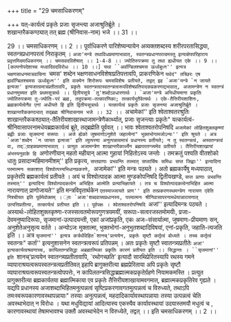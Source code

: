 +++
title = "29 चमसाधिकरणम्"

+++
यत्-कार्यत्वं प्रकृतेः प्रजाः सृजन्त्या अजाश्रुतिर्ब्रूते ।  
शखान्तरैककण्ठ्यात् तत् ब्रह्म (श्रीनिवास-नाम) भजे ।। 31 ।।  
  
29 ।। चमसाधिकरणम् ।। 2 ।। पूर्वाधिकरणे पारिशेष्यन्यायेन अव्यक्तशब्दस्य शरीरपरतासिद्ध्या, स्वतन्त्रप्रधानपरत्वं निराकृतम् । `अजा'मन्त्रे तथाविधप्रमाणाभावात्, स्वतन्त्रप्रधानपरत्वमस्तु इत्याक्षेपपरिहाराय प्रवृत्तमिदमाधिकरणम् ।। चमसवदविशेषात् ।। 1-4-8 ।। ज्योतिरुपक्रमा तु तथा ह्यधीयत एके ।। 9 ।। [कल्पनोपदेशाच्च मध्वादिवदविरोधः ।। 10 ।।] यथा ``अर्वाग्बिलश्चमस ऊर्ध्वबुध्न'' इत्यत्र भक्षणसाधनमात्रवाचिना `चमस' शब्देन भक्षणसाधनविशेषाप्रतिपत्तावपि, प्राकरणिकेन ``यथेदं" तच्छिरः एष ह्यर्वाग्बिलश्चमस ऊर्ध्वबुध्न'' इति वाक्येन शिरोरूपः चमसविशेषः प्रतीयते, तद्वत् इह `अजा'मन्त्रे `न जायते इत्यजा' इत्यजात्वमात्रप्रतीतावपि, प्रकृतेः स्वतन्त्रत्वास्वतन्त्रत्वरूपविशेषप्रतिपादकप्रकरणद्यभावात्, अजामन्त्रेण न स्वतन्त्रं प्रधानमुच्यत इति प्रथमसूत्रार्थः ।। द्वितीयसूत्रे `तु'शब्दोऽवधारणार्थः । `अजा'मन्त्रे अभिधीयमाना प्रकृतिः ज्योतिरुपक्रमा तु-ज्योतिः-परं ब्रह्म, तदुपक्रमा-तत्कारणिका; तत्कार्यभूतैवेत्यर्थः । एके-तैत्तिरीयशाशिनः, ब्रह्मकार्यत्वेनैव एनां अधीयते हि इति द्वितीयसूत्रार्थः । यत्कार्यत्वं प्रकृतेः प्रजाः सृजन्त्या अजाश्रुतिर्ब्रूते । शाखान्तरैककण्ठ्यात् तद्ब्रह्म श्रीनिवासनाम भजे ।। 32 ।। ``अचामेकां'' इति श्वेताश्वतरश्रुतिः शाखान्तरैककश्ठ्यात्-तैतिरीयशाखास्थाजामन्त्रेणैकार्थ्यात्, प्रजाः सृजन्त्याः प्रकृतेः" यत्कार्यत्वं-श्रीनिवासापरनामधेयब्रह्मकार्यत्वं ब्रूते, तद्ब्रह्मेति पूर्ववत् ।। भावः श्वेताश्वतरोपनिषदि ``अजामेकां लोहितशुक्लकृष्णां बह्वीः प्रजाः सृजमानां सरूपाः । अजे ह्येको जुषमाणोऽनुशेते जहात्येनां" भुक्तभोगामजोऽन्यः'' इति श्रूयते । अत्र `अजा'शब्देन `न जायत इत्यजा' इति व्युत्पत्त्या अनुत्पन्नत्वमात्रं प्रधानस्य प्रतीयते; न तु स्वतन्त्रत्वं, अस्वतन्त्रत्वं वा, तद््ग्राहकप्रमाणाभावात् । प्रत्युत अजामन्त्रेण शाखान्तरैकार्थ्येन ब्रह्मपरतन्त्र्यमेव प्रतीयते । तैत्तिरीयशाखायां अंभस्यनुवाके हि ``अणोरणीयान् महतो महीयान् आत्मा गुहायां निहितोऽस्य जन्तोः । तमक्रतुं पश्यति वीतशोको धातुः प्रसादान्महिमानमीशम्'' इति प्रकृत्य, ``सप्तप्राणाः प्रभवन्ति तस्मात् सप्तार्चिषः समिधः सप्त जिह्वाः'' इत्यादिना परमात्मनः सकाशात् विश्वोत्पत्त्यभिधानप्रकरणे, ``अजामेकां'' इति मन्त्रः पठ्यते । अतो ब्रह्मकार्येषु मध्यपाठात्, प्रकृतेरपि ब्रह्मकार्यत्वं प्रतीयते । अयं च विश्वोत्पादक आत्मा मुण्डकोपनिषदि द्वितीयखण्डे, ``सप्त प्राणाः प्रभवन्ति तस्मात्'' इत्यादिना विश्वोत्पादकत्वेन अभिहित आत्मेति प्रत्याभिज्ञायते । तत्र च विश्वोत्पादकत्वेनाभिहित आत्मा ``नारायणात् प्राणोजायते'' इति मन्त्रविवृतार्थकेन ``एतस्माज्जायते प्राण'' इति तत्प्रकरणस्थमन्त्रेण नारायण एवेति निश्चीयत इति पूर्वमेवोक्तम् । ्तः `अजा'शब्दवाच्यप्रधानस्य, परमात्मनः श्रीनिवासापरनामधेयान्नारायणात् उत्पत्तिप्रतीत्या, तत्कार्यत्वं प्रतीयत इति ।। पूर्वपक्षः । श्वेताश्वतरोपनिषदि ``अजां'' इत्यादिमन्त्रः पठ्यते । अस्यार्थः-लोहितशुक्लकृष्णा-रजस्सत्वतमोरूपगुणत्रयमयीं, सरूपाः-सत्वरजस्तमोमयीः, प्रजाः-देवमनुष्यादिरूपाः, सृजमानां-उत्पादयन्ती, एकां अजांप्रकृति, एकः अजः-संसार्यात्मा, जुषमाणः-प्रीयमाणः सन्, अनुशेतेअनुसृत्य वर्तते । अन्योऽजः मुक्तात्मा, भुक्तभोगां-अनुभुतशब्दादिविषयां, एनां-प्रकृति, जहाति-त्यजति इति ।। अत्र ``सृजमानां'' इत्यत्र कर्त्रर्थविहित`शानच्'प्रत्ययेन, प्रकृतेः सृष्टौ कर्तृत्वं बोध्यते । तच्च कर्तृत्वं ``स्वतन्त्रः" कर्ता'' इत्यनुशासनेन स्वतन्त्रत्वरूपं प्रतिपन्नम् । अतः प्रकृतेः सृष्टौ स्वातन्त्र्यप्रतीतेः `अजां' इत्याकार्यत्वश्रवणाच्च, कापिलतन्त्रसिद्धा अब्रह्मात्मिका प्रकृतिः कारणं प्रतीयत इति ।। सिद्धान्तः । ``सृजमानां'' इति `शानच्'प्रत्ययेन स्वातन्त्र्यप्रतीतावापि, `रथोगच्छति' इत्यादौ सारथिप्रेरितस्यापि रथस्य गमने व्यापाराश्रयत्वरूपस्वतन्त्रत्वप्रतीतिवत् इहापि ब्रागुक्तरीत्या ब्रह्मप्रेरिताया अपि प्रकृतेः सृष्टौ व्यापाराश्रयत्वरूपस्वतन्त्रत्वोपपत्तेः, न कापिलतन्त्रसिद्धाब्रह्मात्मकप्रकृतेर्ग्रहणे नियामकमस्ति । प्रत्युत प्रागुक्तरीत्या ब्रह्मकार्यतया ब्रह्मात्मिकाया एव प्रकृतेः तैत्तिरीयशाखायामवगमात्, ब्रह्मात्मकप्रकृतिरेव गृह्यते । यद्यपि प्रधानस्य अजाशब्दाभिहितमनुत्पन्नत्वं सृष्टिप्रकरणावगतमुत्पन्नत्वं च विरुध्यते, तथाऽपि तमःस्वरूपकारणावस्थापन्नायाः" तस्याः अनुत्पन्नत्वं, महदादिकार्यावस्थापन्नायाः तस्या उत्पन्नत्वं चेति अवस्थाभेदात् न विरोधः । यथा मधुविद्यायां आदित्यास्य एकस्यैव कार्यावस्थायां उदयास्तमयौ मधुत्वं च , कारणावस्थायां तेषामभावश्च उक्तौ अवस्थाभेदेन न विरुध्येते, तद्वत् ।। इति चमसाधिकरणम् ।। 2 ।।